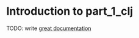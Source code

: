 # Introduction to part_1_clj

TODO: write [great documentation](http://jacobian.org/writing/what-to-write/)
